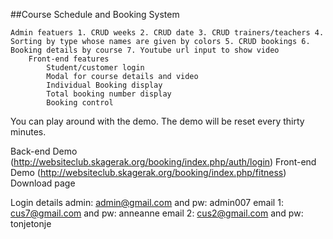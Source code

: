
##Course Schedule and Booking System

    Admin featuers 1. CRUD weeks 2. CRUD date 3. CRUD trainers/teachers 4. Sorting by type whose names are given by colors 5. CRUD bookings 6. Booking details by course 7. Youtube url input to show video
        Front-end features
            Student/customer login
            Modal for course details and video
            Individual Booking display
            Total booking number display
            Booking control

You can play around with the demo. The demo will be reset every thirty minutes.

Back-end Demo (http://websiteclub.skagerak.org/booking/index.php/auth/login)
Front-end Demo (http://websiteclub.skagerak.org/booking/index.php/fitness)
Download page

Login details admin: admin@gmail.com and pw: admin007
email 1: cus7@gmail.com and pw: anneanne
email 2: cus2@gmail.com and pw: tonjetonje
